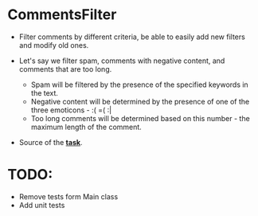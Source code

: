 # **CommentsFilter**
* Filter comments by different criteria, be able to easily add new filters and modify old ones.
* Let's say we filter spam, comments with negative content, and comments that are too long.
    * Spam will be filtered by the presence of the specified keywords in the text.
    * Negative content will be determined by the presence of one of the three emoticons - :( =( :|
    * Too long comments will be determined based on this number - the maximum length of the comment.

* Source of the **[task](https://stepik.org/lesson/14513/step/9?unit=4147)**.

 # TODO:
* Remove tests form Main class
* Add unit tests
